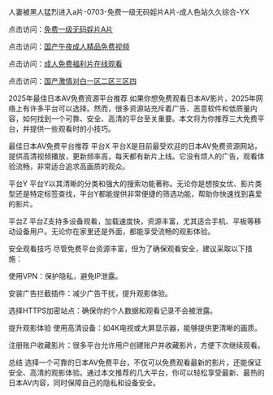 人妻被黑人猛烈进入a片-0703-免费一级无码婬片A片-成人色站久久综合-YX

点击访问：<a href="https://bered.pages.dev/">免费一级无码婬片A片</a>

点击访问：<a href="https://tfda.pages.dev/">国产午夜成人精品免费视频</a>

点击访问：<a href="https://bsdf-5f5.pages.dev/">成人免费福利片在线观看</a>

点击访问：<a href="https://cfad.pages.dev/">国产激情对白一区二区三区四</a>

2025年最佳日本AV免费资源平台推荐
如果你想免费观看日本AV影片，2025年网络上有许多平台可以选择。然而，很多资源站充斥着广告、恶意软件和低质量内容，如何找到一个可靠、安全、高清的平台至关重要。本文将为你推荐三大免费平台，并提供一些观看时的小技巧。

最佳日本AV免费平台推荐
平台X
平台X是目前最受欢迎的日本AV免费资源网站，提供高清视频播放，更新频率高，每天都有新片上线。它没有烦人的广告，观看体验流畅，非常适合追求高画质的观众。

平台Y
平台Y以其清晰的分类和强大的搜索功能著称。无论你是想按女优、影片类型还是特定标签查找，平台Y都能提供非常便捷的筛选功能，帮助你快速找到喜爱的影片。

平台Z
平台Z支持多设备观看，加载速度快，资源丰富，尤其适合手机、平板等移动设备用户。无论你在家里还是外面，都能享受流畅的观影体验。

安全观看技巧
尽管免费平台资源丰富，但为了确保观看安全，建议采取以下措施：

使用VPN：保护隐私，避免IP泄露。

安装广告拦截插件：减少广告干扰，提升观影体验。

选择HTTPS加密站点：确保你的个人数据和观看记录不会被泄露。

提升观影体验
使用高清设备：如4K电视或大屏显示器，能够提供更清晰的画质。

注册账户收藏影片：很多平台允许用户创建账户并收藏影片，方便下次继续观看。

总结
选择一个可靠的日本AV免费平台，不仅可以免费观看最新的影片，还能保证安全、高清的观影体验。通过本文推荐的几大平台，你可以轻松享受最新、最热的日本AV内容，同时保障自己的隐私和设备安全。


<span style="display:none;">[Canonical link](https://github.com/sau20250703/so8 ）</span>
